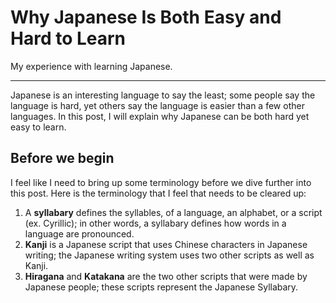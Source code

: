 # Why Japanese Is Both Easy and Hard to Learn

My experience with learning Japanese.

---

Japanese is an interesting language to say the least;
some people say the language is hard, yet others say the language is easier than a few other languages.
In this post, I will explain why Japanese can be both hard yet easy to learn.

## Before we begin

I feel like I need to bring up some terminology before we dive further into this post. Here is the terminology that I feel that needs to be cleared up:
1. A **syllabary** defines the syllables, of a language, an alphabet, or a script (ex. Cyrillic); in other words, a syllabary defines how words in a language are pronounced.
2. **Kanji** is a Japanese script that uses Chinese characters in Japanese writing; the Japanese writing system uses two other scripts as well as Kanji. 
3. **Hiragana** and **Katakana** are the two other scripts that were made by Japanese people; these scripts represent the Japanese Syllabary.

